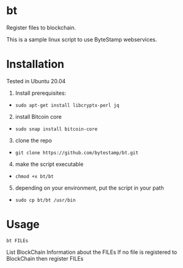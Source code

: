 # bt
Register files to blockchain.

This is a sample linux script to use ByteStamp webservices.

# Installation

Tested in Ubuntu 20.04

1. Install prerequisites:
- `sudo apt-get install libcryptx-perl jq`

2. install Bitcoin core

- `sudo snap install bitcoin-core`

3. clone the repo

-  `git clone https://github.com/bytestamp/bt.git`

4. make the script executable

- `chmod +x bt/bt`

5. depending on your environment, put the script in your path

- `sudo cp bt/bt /usr/bin`

# Usage

`bt FILEs`

List BlockChain Information about the FILEs
If no file is registered to BlockChain then register FILEs

